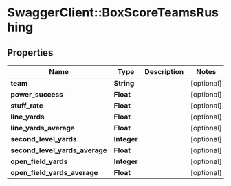 # SwaggerClient::BoxScoreTeamsRushing

## Properties
Name | Type | Description | Notes
------------ | ------------- | ------------- | -------------
**team** | **String** |  | [optional] 
**power_success** | **Float** |  | [optional] 
**stuff_rate** | **Float** |  | [optional] 
**line_yards** | **Float** |  | [optional] 
**line_yards_average** | **Float** |  | [optional] 
**second_level_yards** | **Integer** |  | [optional] 
**second_level_yards_average** | **Float** |  | [optional] 
**open_field_yards** | **Integer** |  | [optional] 
**open_field_yards_average** | **Float** |  | [optional] 



